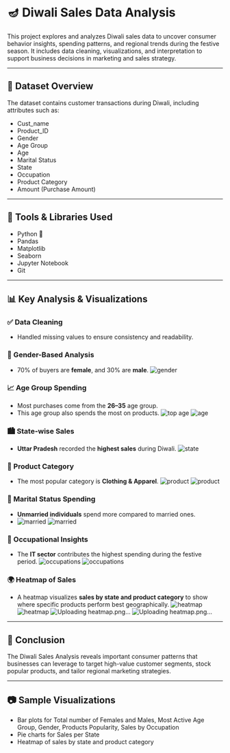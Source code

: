 # 🪔 Diwali Sales Data Analysis

This project explores and analyzes Diwali sales data to uncover consumer behavior insights, spending patterns, and regional trends during the festive season. It includes data cleaning, visualizations, and interpretation to support business decisions in marketing and sales strategy.

---

## 📁 Dataset Overview

The dataset contains customer transactions during Diwali, including attributes such as:

- Cust_name
- Product_ID
- Gender
- Age Group
- Age
- Marital Status
- State
- Occupation
- Product Category
- Amount (Purchase Amount)

---

## 🔧 Tools & Libraries Used

- Python 🐍
- Pandas
- Matplotlib
- Seaborn
- Jupyter Notebook
- Git

---

## 📊 Key Analysis & Visualizations

### ✅ Data Cleaning
- Handled missing values to ensure consistency and readability.

### 👥 Gender-Based Analysis
- 70% of buyers are **female**, and 30% are **male**.
  ![gender](https://github.com/user-attachments/assets/53c161cd-8d82-4b7c-b36f-3186e8b2ba91)


### 📈 Age Group Spending
- Most purchases come from the **26–35** age group.
- This age group also spends the most on products.
  ![top age](https://github.com/user-attachments/assets/6b50d200-153d-451b-a30a-89840b852dc3)
  ![age](https://github.com/user-attachments/assets/b48ab610-87a5-49d7-aa28-81be31cb9f67)


### 🏙 State-wise Sales
- **Uttar Pradesh** recorded the **highest sales** during Diwali.
  ![state](https://github.com/user-attachments/assets/e96aa209-06a5-4c70-9249-a4f1fd7e4579)


### 👚 Product Category
- The most popular category is **Clothing & Apparel**.
  ![product](https://github.com/user-attachments/assets/5be843f4-8bf1-4ed3-aae2-cf3ac07b77db)
![product](https://github.com/user-attachments/assets/5be843f4-8bf1-4ed3-aae2-cf3ac07b77db)


### 💒 Marital Status Spending
- **Unmarried individuals** spend more compared to married ones.
- ![married](https://github.com/user-attachments/assets/eb4600f3-e36e-4006-88c2-34b18d3c3f70)
![married](https://github.com/user-attachments/assets/eb4600f3-e36e-4006-88c2-34b18d3c3f70)


### 🏢 Occupational Insights
- The **IT sector** contributes the highest spending during the festive period.
  ![occupations](https://github.com/user-attachments/assets/a8d79610-7b4f-49d1-afa2-3b5effd83d14)
![occupations](https://github.com/user-attachments/assets/a8d79610-7b4f-49d1-afa2-3b5effd83d14)


### 🌍 Heatmap of Sales
- A heatmap visualizes **sales by state and product category** to show where specific products perform best geographically.
  ![heatmap](https://github.com/user-attachments/assets/22f440b7-4873-4029-af89-de8fe867ba89)
![heatmap](https://github.com/user-attachments/assets/22f440b7-4873-4029-af89-de8fe867ba89)
![Uploading heatmap.png…]()
![Uploading heatmap.png…]()


---

## 📌 Conclusion

The Diwali Sales Analysis reveals important consumer patterns that businesses can leverage to target high-value customer segments, stock popular products, and tailor regional marketing strategies.

---

## 📷 Sample Visualizations

- Bar plots for Total number of Females and Males, Most Active Age Group, Gender, Products Popularity, Sales by Occupation
- Pie charts for Sales per State
- Heatmap of sales by state and product category
